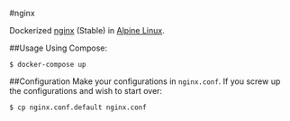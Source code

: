#nginx

Dockerized [nginx](http://nginx.org/en/) (Stable) in [Alpine Linux](https://www.alpinelinux.org/).

##Usage
Using Compose:

```console
$ docker-compose up
```

##Configuration
Make your configurations in `nginx.conf`. If you screw up the configurations and wish to start over:

```console
$ cp nginx.conf.default nginx.conf
```
